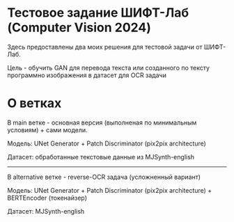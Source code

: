 # Тестовое задание ШИФТ-Лаб (Computer Vision 2024)

Здесь предоставлены два моих решения для тестовой задачи от ШИФТ-Лаб. 

Цель - обучить GAN для перевода текста или созданного по тексту программно изображения в датасет для OCR задачи


# О ветках

В main ветке - основная версия (выполненая по минимальным условиям) + сами модели. 

Модель: UNet Generator + Patch Discriminator (pix2pix architecture)

Датасет: обработанные текстовые данные из MJSynth-english

---

В alternative ветке - reverse-OCR задача (усложненный вариант)

Модель: UNet Generator + Patch Discriminator (pix2pix architecture) + BERTEncoder (токенайзер)

Датасет: MJSynth-english
